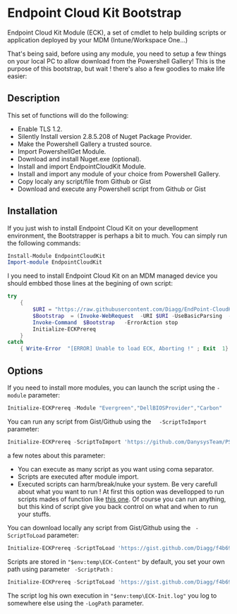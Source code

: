 # Endpoint Cloud Kit Bootstrap
Endpoint Cloud Kit Module (ECK), a set of cmdlet to help building scripts or application deployed by your MDM (Intune/Workspace One...)

That's being said, before using any module, you need to setup a few things on your local PC to allow download from the Powershell Gallery! This is the purpose of this bootstrap, but wait ! there's also a few goodies to make life easier:

## Description
This set of functions will do the following:
- Enable TLS 1.2.
- Silently Install version 2.8.5.208 of Nuget Package Provider. 
- Make the Powershell Gallery a trusted source.
- Import PowershellGet Module.
- Download and install Nuget.exe (optional).
- Install and import EndpointCloudKit Module.
- Install and import any module of your choice from Powershell Gallery.
- Copy localy  any script/file from Github or Gist
- Download and execute any Powershell script from Github or Gist


## Installation
If you just wish to install Endpoint Cloud Kit on your devellopment environment, the Bootstrapper is perhaps a bit to much. You can simply run the following commands:
```powershell
Install-Module EndpointCloudKit 
Import-module EndpointCloudKit
```
I you need to install Endpoint Cloud Kit on an MDM managed device you should embbed those lines at the begining of own script:
```powershell
try
	{
		$URI = "https://raw.githubusercontent.com/Diagg/EndPoint-CloudKit-Bootstrap/master/Initialize-ECKPrereq.ps1"
		$Bootstrap  = (Invoke-WebRequest  -URI $URI -UseBasicParsing  -ErrorAction Stop).content
		Invoke-Command  $Bootstrap   -ErrorAction stop
		Initialize-ECKPrereq
	}
catch
	{ Write-Error  "[ERROR] Unable to load ECK, Aborting !" ; Exit  1}
```

## Options

If you need to install more modules, you can launch the script using the ``` -module ``` parameter:
```powershell
Initialize-ECKPrereq -Module "Evergreen","DellBIOSProvider","Carbon"
```
 You can run any script from Gist/Github using the ```  -ScriptToImport``` parameter:
 ```powershell
Initialize-ECKPrereq -ScriptToImport 'https://github.com/DanysysTeam/PS-SFTA/blob/master/SFTA.ps1'
```

a few notes about this parameter:
- You can execute as many script as you want using coma separator.  
- Scripts are executed after module import.
- Executed scripts can harm/break/nuke your system. Be very carefull about what you want to run ! At first this option was devellopped to run scripts mades of function like [this one](https://github.com/DanysysTeam/PS-SFTA/blob/master/SFTA.ps1). Of course you can run anything, but this kind of script give you back control on what and when to run your stuffs.

You can download locally any script from Gist/Github using the ``` -ScriptToLoad``` parameter:
 ```powershell
Initialize-ECKPrereq -ScriptToLoad 'https://gist.github.com/Diagg/f4b696aa5cd482f672477dffa0712d87','https://gist.github.com/Diagg/756d7564f342b8cfcae26ccead235f08'
```
Scripts are stored in ``` "$env:temp\ECK-Content" ``` by default, you set your own path using parameter ``` -ScriptPath``` :
 ```powershell
Initialize-ECKPrereq -ScriptToLoad 'https://gist.github.com/Diagg/f4b696aa5cd482f672477dffa0712d87'-scriptToLoad 'C:\temp'
```

The script log his own execution in ```"$env:temp\ECK-Init.log"``` you log to somewhere else using the ```-LogPath``` parameter.

